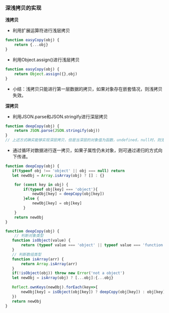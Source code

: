 ### 深浅拷贝的实现

**浅拷贝**

- 利用扩展运算符进行浅层拷贝

```js
function easyCopy(obj) {
    return {...obj}
}
```

- 利用Object.assign()进行浅层拷贝

```js
function easyCopy(obj) {
    return Object.assign({},obj)
}
```

- 小结：浅拷贝只能进行第一层数据的拷贝，如果对象存在嵌套情况，则浅拷贝失效。

**深拷贝**

- 利用JSON.parse和JSON.stringify进行深层拷贝

```js
function deepCopy(obj) {
    return JSON.parse(JSON.stringify(obj))
}
// 上述方式确实能够实现深层拷贝，但是当深层的对象值为函数，undefined，null时，则无法解析。
```

- 通过循环对数据进行逐一拷贝，如果子属性仍未对象，则可通过递归的方式向下传递。

```js
function deepCopy(obj) {
   if(typeof obj !== 'object' || obj === null) return
   let newObj = Array.isArray(obj) ? [] : {}

    for (const key in obj) {
        if(typeof obj[key] === 'object'){
            newObj[key] = deepCopy(obj[key])
        }else {
            newObj[key] = obj[key]
        }
    }
    return newObj
}
```

```js
function deepCopy(obj) {
    // 判断对象类型
   function isObject(value) {
       return (typeof value === 'object' || typeof value === 'function') && value !== null
   }
   // 判断数组类型
   function isArray(arr) {
       return Array.isArray(arr)
   }
   if(!isObject(obj)) throw new Error('not a object')
   let newObj = isArray(obj) ? [...obj]:{...obj}
   
   Reflect.ownKeys(newObj).forEach(key=>{
       newObj[key] = isObject(obj[key]) ? deepCopy(obj[key]) : obj[key]
   })
   return newObj
}
```

